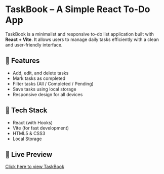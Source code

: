 # TaskBook – A Simple React To-Do App

TaskBook is a minimalist and responsive to-do list application built with **React + Vite**. It allows users to manage daily tasks efficiently with a clean and user-friendly interface.

## 🔧 Features
- Add, edit, and delete tasks  
- Mark tasks as completed  
- Filter tasks (All / Completed / Pending)  
- Save tasks using local storage  
- Responsive design for all devices  

## 🚀 Tech Stack
- React (with Hooks)
- Vite (for fast development)
- HTML5 & CSS3
- Local Storage

## 🔗 Live Preview
[Click here to view TaskBook](https://waleedimran2007.github.io/TaskBook-Todo-App/)
